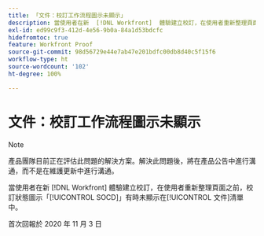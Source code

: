 ```yaml
---
title: 「文件：校訂工作流程圖示未顯示」
description: 當使用者在新  [!DNL Workfront]  體驗建立校訂，在使用者重新整理頁面之前，校訂狀態圖示「SOCD」有時未顯示在文件清單中。
exl-id: ed99c9f3-412d-4e56-9b0a-84a1d53bdcfc
hidefromtoc: true
feature: Workfront Proof
source-git-commit: 98d56729e44e7ab47e201bdfc00db8d40c5f15f6
workflow-type: ht
source-wordcount: '102'
ht-degree: 100%

---
```


# 文件：校訂工作流程圖示未顯示

<!--Converted to story-->

>[!NOTE]
>
>產品團隊目前正在評估此問題的解決方案。解決此問題後，將在產品公告中進行溝通，而不是在維護更新中進行溝通。

當使用者在新 [!DNL Workfront] 體驗建立校訂，在使用者重新整理頁面之前，校訂狀態圖示「[!UICONTROL SOCD]」有時未顯示在[!UICONTROL 文件]清單中。

首次回報於 2020 年 11 月 3 日
